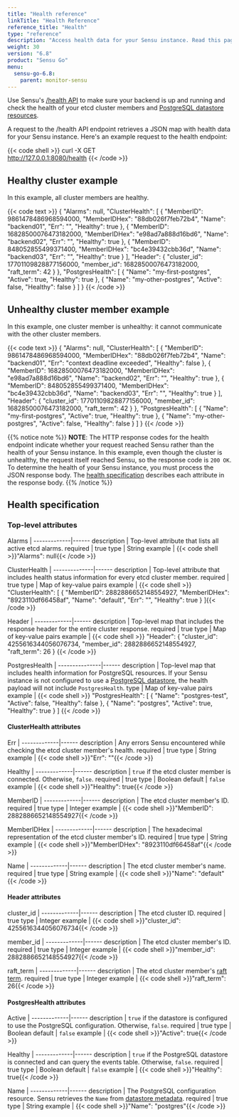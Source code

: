 ```yaml
---
title: "Health reference"
linkTitle: "Health Reference"
reference_title: "Health"
type: "reference"
description: "Access health data for your Sensu instance. Read this page to learn about the health information you can retrieve."
weight: 30
version: "6.8"
product: "Sensu Go"
menu: 
  sensu-go-6.8:
    parent: monitor-sensu
---
```


Use Sensu's [/health API][1] to make sure your backend is up and running and check the health of your etcd cluster members and [PostgreSQL datastore resources][2].

A request to the /health API endpoint retrieves a JSON map with health data for your Sensu instance.
Here's an example request to the health endpoint:

{{< code shell >}}
curl -X GET \
http://127.0.0.1:8080/health
{{< /code >}}

## Healthy cluster example

In this example, all cluster members are healthy. 

{{< code text >}}
{
  "Alarms": null,
  "ClusterHealth": [
    {
      "MemberID": 9861478486968594000,
      "MemberIDHex": "88db026f7feb72b4",
      "Name": "backend01",
      "Err": "",
      "Healthy": true
    },
    {
      "MemberID": 16828500076473182000,
      "MemberIDHex": "e98ad7a888d16bd6",
      "Name": "backend02",
      "Err": "",
      "Healthy": true
    },
    {
      "MemberID": 848052855499371400,
      "MemberIDHex": "bc4e39432cbb36d",
      "Name": "backend03",
      "Err": "",
      "Healthy": true
    }
  ],
  "Header": {
    "cluster_id": 17701109828877156000,
    "member_id": 16828500076473182000,
    "raft_term": 42
  }
},
  "PostgresHealth": [
    {
      "Name": "my-first-postgres",
      "Active": true,
      "Healthy": true
    },
    {
      "Name": "my-other-postgres",
      "Active": false,
      "Healthy": false
    }
  ]
}
{{< /code >}}

## Unhealthy cluster member example

In this example, one cluster member is unhealthy: it cannot communicate with the other cluster members.

{{< code text >}}
{
  "Alarms": null,
  "ClusterHealth": [
    {
      "MemberID": 9861478486968594000,
      "MemberIDHex": "88db026f7feb72b4",
      "Name": "backend01",
      "Err": "context deadline exceeded",
      "Healthy": false
    },
    {
      "MemberID": 16828500076473182000,
      "MemberIDHex": "e98ad7a888d16bd6",
      "Name": "backend02",
      "Err": "",
      "Healthy": true
    },
    {
      "MemberID": 848052855499371400,
      "MemberIDHex": "bc4e39432cbb36d",
      "Name": "backend03",
      "Err": "",
      "Healthy": true
    }
  ],
  "Header": {
    "cluster_id": 17701109828877156000,
    "member_id": 16828500076473182000,
    "raft_term": 42
  }
},
  "PostgresHealth": [
    {
      "Name": "my-first-postgres",
      "Active": true,
      "Healthy": true
    },
    {
      "Name": "my-other-postgres",
      "Active": false,
      "Healthy": false
    }
  ]
}
{{< /code >}}

{{% notice note %}}
**NOTE**: The HTTP response codes for the health endpoint indicate whether your request reached Sensu rather than the health of your Sensu instance.
In this example, even though the cluster is unhealthy, the request itself reached Sensu, so the response code is `200 OK`.
To determine the health of your Sensu instance, you must process the JSON response body.
The [health specification](#health-specification) describes each attribute in the response body.
{{% /notice %}}

## Health specification

### Top-level attributes

Alarms       | 
-------------|------
description  | Top-level attribute that lists all active etcd alarms.
required     | true
type         | String
example      | {{< code shell >}}"Alarms": null{{< /code >}}

ClusterHealth | 
--------------|------
description   | Top-level attribute that includes health status information for every etcd cluster member.
required      | true
type          | Map of key-value pairs
example       | {{< code shell >}}
"ClusterHealth": [
    {
      "MemberID": 2882886652148554927,
      "MemberIDHex": "8923110df66458af",
      "Name": "default",
      "Err": "",
      "Healthy": true
    }
  ]{{< /code >}}

Header       | 
-------------|------
description  | Top-level map that includes the response header for the entire cluster response.
required     | true
type         | Map of key-value pairs
example      | {{< code shell >}}
"Header": {
    "cluster_id": 4255616344056076734,
    "member_id": 2882886652148554927,
    "raft_term": 26
  }
{{< /code >}}

PostgresHealth | 
---------------|------
description    | Top-level map that includes health information for PostgreSQL resources. If your Sensu instance is not configured to use a [PostgreSQL datastore][2], the health payload will not include `PostgresHealth`.
type           | Map of key-value pairs
example        | {{< code shell >}}
"PostgresHealth": [
    {
      "Name": "postgres-test",
      "Active": false,
      "Healthy": false
    },
    {
      "Name": "postgres",
      "Active": true,
      "Healthy": true
    }
  ]
{{< /code >}}

#### ClusterHealth attributes

Err          | 
-------------|------ 
description  | Any errors Sensu encountered while checking the etcd cluster member's health.
required     | true
type         | String
example      | {{< code shell >}}"Err": ""{{< /code >}}

Healthy      | 
-------------|------ 
description  | `true` if the etcd cluster member is connected. Otherwise, `false`.
required     | true
type         | Boolean
default      | `false`
example      | {{< code shell >}}"Healthy": true{{< /code >}}

MemberID     | 
-------------|------ 
description  | The etcd cluster member's ID.
required     | true
type         | Integer
example      | {{< code shell >}}"MemberID": 2882886652148554927{{< /code >}}

MemberIDHex  | 
-------------|------ 
description  | The hexadecimal representation of the etcd cluster member's ID.
required     | true
type         | String
example      | {{< code shell >}}"MemberIDHex": "8923110df66458af"{{< /code >}}

Name         | 
-------------|------ 
description  | The etcd cluster member's name.
required     | true
type         | String
example      | {{< code shell >}}"Name": "default"{{< /code >}}

#### Header attributes

cluster_id   | 
-------------|------ 
description  | The etcd cluster ID.
required     | true
type         | Integer
example      | {{< code shell >}}"cluster_id": 4255616344056076734{{< /code >}}

member_id    | 
-------------|------ 
description  | The etcd cluster member's ID.
required     | true
type         | Integer
example      | {{< code shell >}}"member_id": 2882886652148554927{{< /code >}}

raft_term    | 
-------------|------ 
description  | The etcd cluster member's [raft term][4].
required     | true
type         | Integer
example      | {{< code shell >}}"raft_term": 26{{< /code >}}

#### PostgresHealth attributes

Active       | 
-------------|------ 
description  | `true` if the datastore is configured to use the PostgreSQL configuration. Otherwise, `false`.
required     | true
type         | Boolean
default      | `false`
example      | {{< code shell >}}"Active": true{{< /code >}}

Healthy      | 
-------------|------ 
description  | `true` if the PostgreSQL datastore is connected and can query the events table. Otherwise, `false`.
required     | true
type         | Boolean
default      | `false`
example      | {{< code shell >}}"Healthy": true{{< /code >}}

Name         | 
-------------|------ 
description  | The PostgreSQL configuration resource. Sensu retrieves the `Name` from [datastore metadata][3].
required     | true
type         | String
example      | {{< code shell >}}"Name": "postgres"{{< /code >}}


[1]: ../../../api/other/health/
[2]: ../../deploy-sensu/datastore/#scale-event-storage
[3]: ../../deploy-sensu/datastore/#metadata-attributes
[4]: https://etcd.io/docs/latest/learning/api/#response-header
